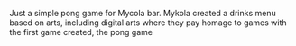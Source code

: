 Just a simple pong game for Mycola bar. 
 Mykola created a drinks menu based on arts,
including digital arts where they pay homage
to games with the first game created, the pong game
